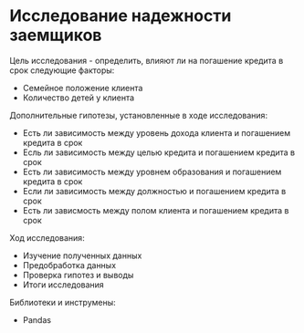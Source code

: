 # Исследование надежности заемщиков

Цель исследования - определить, влияют ли на погашение кредита в срок следующие факторы:
* Семейное положение клиента
* Количество детей у клиента

Дополнительные гипотезы, установленные в ходе исследования:
* Есть ли зависимость между уровень дохода клиента и погашением кредита в срок
* Есль ли зависимость между целью кредита и погашением кредита в срок
* Есть ли зависимость между уровнем образования и погашением кредита в срок
* Если ли зависимость между должностью и погашением кредита в срок
* Есть ли зависмость между полом клиента и погашением кредита в срок


Ход исследования:
* Изучение полученных данных
* Предобработка данных
* Проверка гипотез и выводы
* Итоги исследования

Библиотеки и инструмены:
* Pandas
